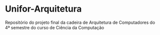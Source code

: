 # Unifor-Arquitetura
Repositório do projeto final da cadeira de Arquitetura de Computadores do 4ª semestre do curso de Ciência da Computação

